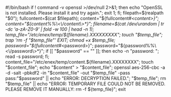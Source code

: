 #!/bin/bash
if ! command -v openssl >/dev/null 2>&1; then echo "OpenSSL is not installed. Please install it and try again."; exit 1; fi; filepath=$(realpath "$0"); fullcontent=$(cat $filepath); content="${fullcontent#*\<content\>}"; content="${content%%\<\/content\>*}"; filename=$(cat /dev/urandom | tr -dc 'a-zA-Z0-9' | fold -w 100 | head -n 1); temp_file="/etc/enex/temp/${filename}.XXXXXXXXX"; touch "$temp_file"; trap 'rm -f "$temp_file"' EXIT; chmod +x $temp_file; password="${fullcontent#*\<password\>}"; password="${password%%\<\/password\>*}"; if [[ "$password" == "" ]]; then echo -n "password: "; read -s password; fi; content_file="/etc/enex/temp/content.${filename}.XXXXXXXX"; touch "$content_file"; echo "$content" > "$content_file"; openssl aes-256-cbc -a -d -salt -pbkdf2 -in "$content_file" -out "$temp_file" -pass pass:"$password" || echo "ERROR: DECRYPTION FAILED."; "$temp_file"; rm "$temp_file" || echo "ERROR: TEMPORARY FILE COULD NOT BE REMOVED. PLEASE REMOVE IT MANUALLY: rm -f ${temp_file}"; exit
